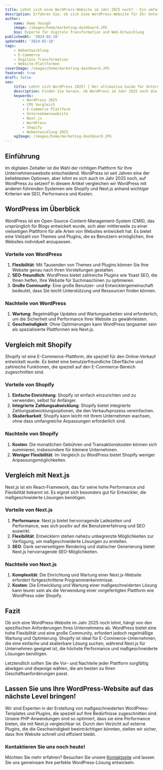 ```yaml
---
title: Lohnt sich eine WordPress-Website im Jahr 2025 noch? - Ein umfassender Vergleich
description: Erfahren Sie, ob sich eine WordPress-Website für Ihr Unternehmen im Jahr 2025 noch lohnt. Vergleichen Sie WordPress mit anderen führenden Systemen wie Shopify, Next.js und mehr anhand wichtiger Kriterien wie SEO, Performance und Kosten.
author:
    name: Hamy Vosugh
    image: /images/home/marketing-dashboard.JPG
    bio: Experte für digitale Transformation und Web-Entwicklung
publishedAt: '2024-02-18'
updatedAt: '2024-02-18'
tags:
    - Webentwicklung
    - E-Commerce
    - Digitale Transformation
    - Website-Plattformen
coverImage: /images/home/marketing-dashboard.JPG
featured: true
draft: false
seo:
    title: Lohnt sich WordPress 2025? | Der ultimative Guide für Unternehmen
    description: Finden Sie heraus, ob WordPress im Jahr 2025 noch die richtige Wahl für Ihre Unternehmenswebsite ist. Vergleich von WordPress, Shopify, Next.js und mehr. Optimiert für SEO, Performance und Benutzerfreundlichkeit.
    keywords:
        - WordPress 2025
        - CMS Vergleich
        - E-Commerce Plattform
        - Unternehmenswebsite
        - Next.js
        - WordPress
        - Shopify
        - Webentwicklung 2025
    ogImage: /images/home/marketing-dashboard.JPG
---
```


## Einführung

Im digitalen Zeitalter ist die Wahl der richtigen Plattform für Ihre Unternehmenswebsite entscheidend. WordPress ist seit Jahren eine der beliebtesten Optionen, aber lohnt es sich auch im Jahr 2025 noch, auf WordPress zu setzen? In diesem Artikel vergleichen wir WordPress mit anderen führenden Systemen wie Shopify und Next.js anhand wichtiger Kriterien wie SEO, Performance und Kosten.

## WordPress im Überblick

WordPress ist ein Open-Source-Content-Management-System (CMS), das ursprünglich für Blogs entwickelt wurde, sich aber mittlerweile zu einer vielseitigen Plattform für alle Arten von Websites entwickelt hat. Es bietet eine Vielzahl von Themes und Plugins, die es Benutzern ermöglichen, ihre Websites individuell anzupassen.

### Vorteile von WordPress

1. **Flexibilität**: Mit Tausenden von Themes und Plugins können Sie Ihre Website genau nach Ihren Vorstellungen gestalten.
2. **SEO-freundlich**: WordPress bietet zahlreiche Plugins wie Yoast SEO, die Ihnen helfen, Ihre Website für Suchmaschinen zu optimieren.
3. **Große Community**: Eine große Benutzer- und Entwicklergemeinschaft bedeutet, dass Sie leicht Unterstützung und Ressourcen finden können.

### Nachteile von WordPress

1. **Wartung**: Regelmäßige Updates und Wartungsarbeiten sind erforderlich, um die Sicherheit und Performance Ihrer Website zu gewährleisten.
2. **Geschwindigkeit**: Ohne Optimierungen kann WordPress langsamer sein als spezialisierte Plattformen wie Next.js.

## Vergleich mit Shopify

Shopify ist eine E-Commerce-Plattform, die speziell für den Online-Verkauf entwickelt wurde. Es bietet eine benutzerfreundliche Oberfläche und zahlreiche Funktionen, die speziell auf den E-Commerce-Bereich zugeschnitten sind.

### Vorteile von Shopify

1. **Einfache Einrichtung**: Shopify ist einfach einzurichten und zu verwenden, selbst für Anfänger.
2. **Integrierte Zahlungsabwicklung**: Shopify bietet integrierte Zahlungsabwicklungsoptionen, die den Verkaufsprozess vereinfachen.
3. **Skalierbarkeit**: Shopify kann leicht mit Ihrem Unternehmen wachsen, ohne dass umfangreiche Anpassungen erforderlich sind.

### Nachteile von Shopify

1. **Kosten**: Die monatlichen Gebühren und Transaktionskosten können sich summieren, insbesondere für kleinere Unternehmen.
2. **Weniger Flexibilität**: Im Vergleich zu WordPress bietet Shopify weniger Anpassungsmöglichkeiten.

## Vergleich mit Next.js

Next.js ist ein React-Framework, das für seine hohe Performance und Flexibilität bekannt ist. Es eignet sich besonders gut für Entwickler, die maßgeschneiderte Lösungen benötigen.

### Vorteile von Next.js

1. **Performance**: Next.js bietet hervorragende Ladezeiten und Performance, was sich positiv auf die Benutzererfahrung und SEO auswirkt.
2. **Flexibilität**: Entwicklern stehen nahezu unbegrenzte Möglichkeiten zur Verfügung, um maßgeschneiderte Lösungen zu erstellen.
3. **SEO**: Dank serverseitigem Rendering und statischer Generierung bietet Next.js hervorragende SEO-Möglichkeiten.

### Nachteile von Next.js

1. **Komplexität**: Die Einrichtung und Wartung einer Next.js-Website erfordert fortgeschrittene Programmierkenntnisse.
2. **Kosten**: Die Entwicklung und Wartung einer maßgeschneiderten Lösung kann teurer sein als die Verwendung einer vorgefertigten Plattform wie WordPress oder Shopify.

## Fazit

Ob sich eine WordPress-Website im Jahr 2025 noch lohnt, hängt von den spezifischen Anforderungen Ihres Unternehmens ab. WordPress bietet eine hohe Flexibilität und eine große Community, erfordert jedoch regelmäßige Wartung und Optimierung. Shopify ist ideal für E-Commerce-Unternehmen, die eine einfache und skalierbare Lösung suchen, während Next.js für Unternehmen geeignet ist, die höchste Performance und maßgeschneiderte Lösungen benötigen.

Letztendlich sollten Sie die Vor- und Nachteile jeder Plattform sorgfältig abwägen und diejenige wählen, die am besten zu Ihren Geschäftsanforderungen passt.



## Lassen Sie uns Ihre WordPress-Website auf das nächste Level bringen!

Wir sind Experten in der Erstellung von maßgeschneiderten WordPress-Templates und Plugins, die speziell auf Ihre Bedürfnisse zugeschnitten sind. Unsere PHP-Anwendungen sind so optimiert, dass sie eine Performance bieten, die mit Next.js vergleichbar ist. Durch den Verzicht auf externe Plugins, die die Geschwindigkeit beeinträchtigen könnten, stellen wir sicher, dass Ihre Website schnell und effizient bleibt.

### Kontaktieren Sie uns noch heute!

Möchten Sie mehr erfahren? Besuchen Sie unsere [Kontaktseite](https://www.example.com/kontakt) und lassen Sie uns gemeinsam Ihre perfekte WordPress-Lösung entwickeln.